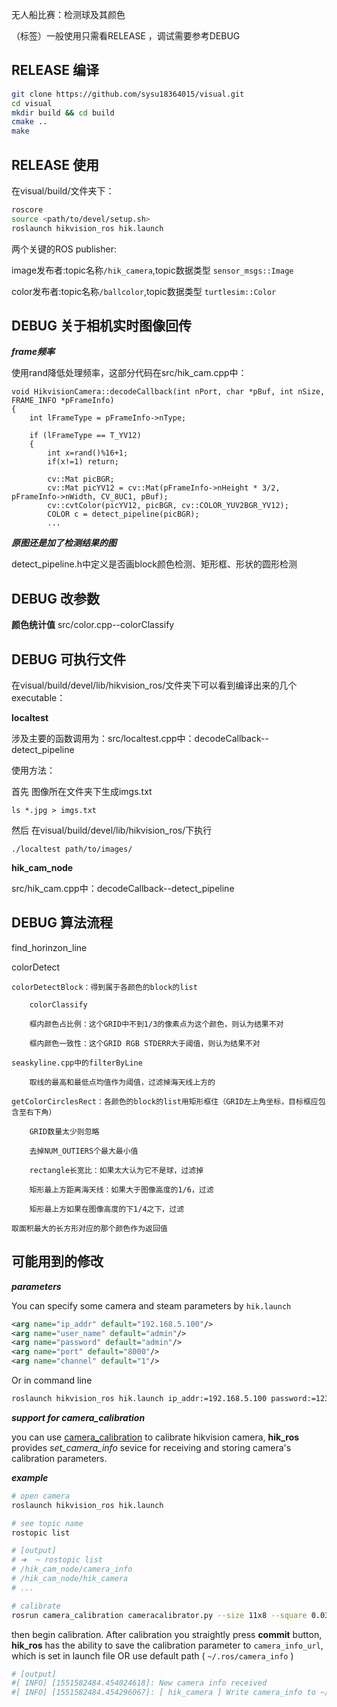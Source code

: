 无人船比赛：检测球及其颜色

（标签）一般使用只需看RELEASE ，调试需要参考DEBUG

## RELEASE 编译
```sh
git clone https://github.com/sysu18364015/visual.git
cd visual
mkdir build && cd build
cmake ..
make
```

## RELEASE 使用

在visual/build/文件夹下：
```sh
roscore
source <path/to/devel/setup.sh>
roslaunch hikvision_ros hik.launch
```
两个关键的ROS publisher:

image发布者:topic名称`/hik_camera`,topic数据类型 `sensor_msgs::Image`

color发布者:topic名称`/ballcolor`,topic数据类型 `turtlesim::Color`

## DEBUG 关于相机实时图像回传
***frame频率***

使用rand降低处理频率，这部分代码在src/hik_cam.cpp中：
```
void HikvisionCamera::decodeCallback(int nPort, char *pBuf, int nSize, FRAME_INFO *pFrameInfo)
{
    int lFrameType = pFrameInfo->nType;

    if (lFrameType == T_YV12)
    {
        int x=rand()%16+1;  
        if(x!=1) return;

        cv::Mat picBGR;
        cv::Mat picYV12 = cv::Mat(pFrameInfo->nHeight * 3/2, pFrameInfo->nWidth, CV_8UC1, pBuf);
        cv::cvtColor(picYV12, picBGR, cv::COLOR_YUV2BGR_YV12);
        COLOR c = detect_pipeline(picBGR);
        ...
```
***原图还是加了检测结果的图***

detect_pipeline.h中定义是否画block颜色检测、矩形框、形状的圆形检测

## DEBUG 改参数
**颜色统计值** src/color.cpp--colorClassify

## DEBUG 可执行文件
在visual/build/devel/lib/hikvision_ros/文件夹下可以看到编译出来的几个executable：

**localtest**

涉及主要的函数调用为：src/localtest.cpp中：decodeCallback--detect_pipeline

使用方法：

首先 图像所在文件夹下生成imgs.txt
```shell script
ls *.jpg > imgs.txt
```
然后 在visual/build/devel/lib/hikvision_ros/下执行
```shell scripth
./localtest path/to/images/
```

**hik_cam_node**

src/hik_cam.cpp中：decodeCallback--detect_pipeline

## DEBUG 算法流程

find_horinzon_line

colorDetect

	colorDetectBlock：得到属于各颜色的block的list

		colorClassify

		框内颜色占比例：这个GRID中不到1/3的像素点为这个颜色，则认为结果不对

		框内颜色一致性：这个GRID RGB STDERR大于阈值，则认为结果不对

	seaskyline.cpp中的filterByLine

		取线的最高和最低点均值作为阈值，过滤掉海天线上方的

	getColorCirclesRect：各颜色的block的list用矩形框住（GRID左上角坐标，目标框应包含至右下角）

		GRID数量太少则忽略

		去掉NUM_OUTIERS个最大最小值

		rectangle长宽比：如果太大认为它不是球，过滤掉
		
		矩形最上方距离海天线：如果大于图像高度的1/6，过滤
        
        矩形最上方如果在图像高度的下1/4之下，过滤

	取面积最大的长方形对应的那个颜色作为返回值


## 可能用到的修改
***parameters***

You can specify some camera and steam parameters by `hik.launch`

```xml
<arg name="ip_addr" default="192.168.5.100"/>
<arg name="user_name" default="admin"/>
<arg name="password" default="admin"/>
<arg name="port" default="8000"/>
<arg name="channel" default="1"/>
```

Or in command line

```sh
roslaunch hikvision_ros hik.launch ip_addr:=192.168.5.100 password:=123456
```



***support for camera_calibration***

you can use [camera_calibration](http://wiki.ros.org/camera_calibration/)  to calibrate hikvision camera, **hik_ros**  provides *set_camera_info* sevice for receiving and storing camera's calibration parameters. 

***example***

```sh
# open camera
roslaunch hikvision_ros hik.launch

# see topic name
rostopic list

# [output]
# ➜  ~ rostopic list
# /hik_cam_node/camera_info
# /hik_cam_node/hik_camera
# ...

# calibrate
rosrun camera_calibration cameracalibrator.py --size 11x8 --square 0.03 image:=/hik_cam_node/hik_camera  camera:=/hik_cam_node/hik_camera
```

then begin calibration. After calibration you straightly press **commit** button,  **hik_ros** has the ability to save the calibration parameter to `camera_info_url`, which is set in launch file OR use default path (  `~/.ros/camera_info` )   

```sh
# [output]
#[ INFO] [1551582484.454024618]: New camera info received
#[ INFO] [1551582484.454296067]: [ hik_camera ] Write camera_info to ~/.ros/camera_info/hik_camera.yaml success.
```
